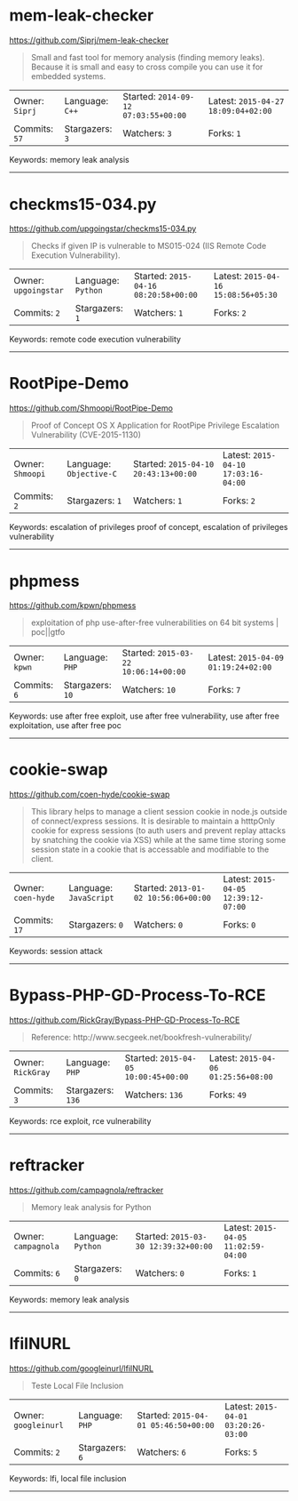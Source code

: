# mem-leak-checker

https://github.com/Siprj/mem-leak-checker
<blockquote>
Small and fast tool for memory analysis (finding memory leaks). Because it is small and easy to cross compile you can use it for embedded systems.
</blockquote>

<table><tr>
<tr><td>Owner: <code>Siprj</code></td>
    <td>Language: <code>C++</code></td>
    <td>Started: <code>2014-09-12 07:03:55+00:00</code></td>
    <td>Latest: <code>2015-04-27 18:09:04+02:00</code></td></tr>
<tr><td>Commits: <code>57</code></td>
    <td>Stargazers: <code>3</code></td>
    <td>Watchers: <code>3</code></td>
    <td>Forks: <code>1</code></td></tr>
</table>
Keywords: memory leak analysis

---

# checkms15-034.py

https://github.com/upgoingstar/checkms15-034.py
<blockquote>
Checks if given IP is vulnerable to MS015-024 (IIS Remote Code Execution Vulnerability). 
</blockquote>

<table><tr>
<tr><td>Owner: <code>upgoingstar</code></td>
    <td>Language: <code>Python</code></td>
    <td>Started: <code>2015-04-16 08:20:58+00:00</code></td>
    <td>Latest: <code>2015-04-16 15:08:56+05:30</code></td></tr>
<tr><td>Commits: <code>2</code></td>
    <td>Stargazers: <code>1</code></td>
    <td>Watchers: <code>1</code></td>
    <td>Forks: <code>2</code></td></tr>
</table>
Keywords: remote code execution vulnerability

---

# RootPipe-Demo

https://github.com/Shmoopi/RootPipe-Demo
<blockquote>
Proof of Concept OS X Application for RootPipe Privilege Escalation Vulnerability (CVE-2015-1130)
</blockquote>

<table><tr>
<tr><td>Owner: <code>Shmoopi</code></td>
    <td>Language: <code>Objective-C</code></td>
    <td>Started: <code>2015-04-10 20:43:13+00:00</code></td>
    <td>Latest: <code>2015-04-10 17:03:16-04:00</code></td></tr>
<tr><td>Commits: <code>2</code></td>
    <td>Stargazers: <code>1</code></td>
    <td>Watchers: <code>1</code></td>
    <td>Forks: <code>2</code></td></tr>
</table>
Keywords: escalation of privileges proof of concept, escalation of privileges vulnerability

---

# phpmess

https://github.com/kpwn/phpmess
<blockquote>
exploitation of php use-after-free vulnerabilities on 64 bit systems | poc||gtfo
</blockquote>

<table><tr>
<tr><td>Owner: <code>kpwn</code></td>
    <td>Language: <code>PHP</code></td>
    <td>Started: <code>2015-03-22 10:06:14+00:00</code></td>
    <td>Latest: <code>2015-04-09 01:19:24+02:00</code></td></tr>
<tr><td>Commits: <code>6</code></td>
    <td>Stargazers: <code>10</code></td>
    <td>Watchers: <code>10</code></td>
    <td>Forks: <code>7</code></td></tr>
</table>
Keywords: use after free exploit, use after free vulnerability, use after free exploitation, use after free poc

---

# cookie-swap

https://github.com/coen-hyde/cookie-swap
<blockquote>
This library helps to manage a client session cookie in node.js outside of connect/express sessions. It is desirable to maintain a htttpOnly cookie for express sessions (to auth users and prevent replay attacks by snatching the cookie via XSS) while at the same time storing some session state in a cookie that is accessable and modifiable to the client. 
</blockquote>

<table><tr>
<tr><td>Owner: <code>coen-hyde</code></td>
    <td>Language: <code>JavaScript</code></td>
    <td>Started: <code>2013-01-02 10:56:06+00:00</code></td>
    <td>Latest: <code>2015-04-05 12:39:12-07:00</code></td></tr>
<tr><td>Commits: <code>17</code></td>
    <td>Stargazers: <code>0</code></td>
    <td>Watchers: <code>0</code></td>
    <td>Forks: <code>0</code></td></tr>
</table>
Keywords: session attack

---

# Bypass-PHP-GD-Process-To-RCE

https://github.com/RickGray/Bypass-PHP-GD-Process-To-RCE
<blockquote>
Reference: http://www.secgeek.net/bookfresh-vulnerability/
</blockquote>

<table><tr>
<tr><td>Owner: <code>RickGray</code></td>
    <td>Language: <code>PHP</code></td>
    <td>Started: <code>2015-04-05 10:00:45+00:00</code></td>
    <td>Latest: <code>2015-04-06 01:25:56+08:00</code></td></tr>
<tr><td>Commits: <code>3</code></td>
    <td>Stargazers: <code>136</code></td>
    <td>Watchers: <code>136</code></td>
    <td>Forks: <code>49</code></td></tr>
</table>
Keywords: rce exploit, rce vulnerability

---

# reftracker

https://github.com/campagnola/reftracker
<blockquote>
Memory leak analysis for Python
</blockquote>

<table><tr>
<tr><td>Owner: <code>campagnola</code></td>
    <td>Language: <code>Python</code></td>
    <td>Started: <code>2015-03-30 12:39:32+00:00</code></td>
    <td>Latest: <code>2015-04-05 11:02:59-04:00</code></td></tr>
<tr><td>Commits: <code>6</code></td>
    <td>Stargazers: <code>0</code></td>
    <td>Watchers: <code>0</code></td>
    <td>Forks: <code>1</code></td></tr>
</table>
Keywords: memory leak analysis

---

# lfiINURL

https://github.com/googleinurl/lfiINURL
<blockquote>
Teste Local File Inclusion
</blockquote>

<table><tr>
<tr><td>Owner: <code>googleinurl</code></td>
    <td>Language: <code>PHP</code></td>
    <td>Started: <code>2015-04-01 05:46:50+00:00</code></td>
    <td>Latest: <code>2015-04-01 03:20:26-03:00</code></td></tr>
<tr><td>Commits: <code>2</code></td>
    <td>Stargazers: <code>6</code></td>
    <td>Watchers: <code>6</code></td>
    <td>Forks: <code>5</code></td></tr>
</table>
Keywords: lfi, local file inclusion

---

